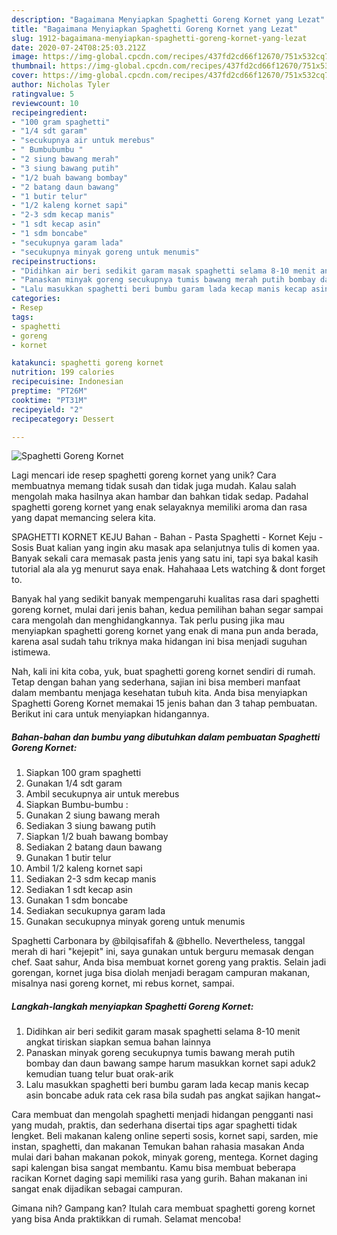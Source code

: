 ```yaml
---
description: "Bagaimana Menyiapkan Spaghetti Goreng Kornet yang Lezat"
title: "Bagaimana Menyiapkan Spaghetti Goreng Kornet yang Lezat"
slug: 1912-bagaimana-menyiapkan-spaghetti-goreng-kornet-yang-lezat
date: 2020-07-24T08:25:03.212Z
image: https://img-global.cpcdn.com/recipes/437fd2cd66f12670/751x532cq70/spaghetti-goreng-kornet-foto-resep-utama.jpg
thumbnail: https://img-global.cpcdn.com/recipes/437fd2cd66f12670/751x532cq70/spaghetti-goreng-kornet-foto-resep-utama.jpg
cover: https://img-global.cpcdn.com/recipes/437fd2cd66f12670/751x532cq70/spaghetti-goreng-kornet-foto-resep-utama.jpg
author: Nicholas Tyler
ratingvalue: 5
reviewcount: 10
recipeingredient:
- "100 gram spaghetti"
- "1/4 sdt garam"
- "secukupnya air untuk merebus"
- " Bumbubumbu "
- "2 siung bawang merah"
- "3 siung bawang putih"
- "1/2 buah bawang bombay"
- "2 batang daun bawang"
- "1 butir telur"
- "1/2 kaleng kornet sapi"
- "2-3 sdm kecap manis"
- "1 sdt kecap asin"
- "1 sdm boncabe"
- "secukupnya garam lada"
- "secukupnya minyak goreng untuk menumis"
recipeinstructions:
- "Didihkan air beri sedikit garam masak spaghetti selama 8-10 menit angkat tiriskan siapkan semua bahan lainnya"
- "Panaskan minyak goreng secukupnya tumis bawang merah putih bombay dan daun bawang sampe harum masukkan kornet sapi aduk2 kemudian tuang telur buat orak-arik"
- "Lalu masukkan spaghetti beri bumbu garam lada kecap manis kecap asin boncabe aduk rata cek rasa bila sudah pas angkat sajikan hangat~"
categories:
- Resep
tags:
- spaghetti
- goreng
- kornet

katakunci: spaghetti goreng kornet 
nutrition: 199 calories
recipecuisine: Indonesian
preptime: "PT26M"
cooktime: "PT31M"
recipeyield: "2"
recipecategory: Dessert

---
```



![Spaghetti Goreng Kornet](https://img-global.cpcdn.com/recipes/437fd2cd66f12670/751x532cq70/spaghetti-goreng-kornet-foto-resep-utama.jpg)

Lagi mencari ide resep spaghetti goreng kornet yang unik? Cara membuatnya memang tidak susah dan tidak juga mudah. Kalau salah mengolah maka hasilnya akan hambar dan bahkan tidak sedap. Padahal spaghetti goreng kornet yang enak selayaknya memiliki aroma dan rasa yang dapat memancing selera kita.

SPAGHETTI KORNET KEJU Bahan - Bahan - Pasta Spaghetti - Kornet Keju - Sosis Buat kalian yang ingin aku masak apa selanjutnya tulis di komen yaa. Banyak sekali cara memasak pasta jenis yang satu ini, tapi sya bakal kasih tutorial ala ala yg menurut saya enak. Hahahaaa Lets watching &amp; dont forget to.

Banyak hal yang sedikit banyak mempengaruhi kualitas rasa dari spaghetti goreng kornet, mulai dari jenis bahan, kedua pemilihan bahan segar sampai cara mengolah dan menghidangkannya. Tak perlu pusing jika mau menyiapkan spaghetti goreng kornet yang enak di mana pun anda berada, karena asal sudah tahu triknya maka hidangan ini bisa menjadi suguhan istimewa.


Nah, kali ini kita coba, yuk, buat spaghetti goreng kornet sendiri di rumah. Tetap dengan bahan yang sederhana, sajian ini bisa memberi manfaat dalam membantu menjaga kesehatan tubuh kita. Anda bisa menyiapkan Spaghetti Goreng Kornet memakai 15 jenis bahan dan 3 tahap pembuatan. Berikut ini cara untuk menyiapkan hidangannya.

<!--inarticleads1-->

##### Bahan-bahan dan bumbu yang dibutuhkan dalam pembuatan Spaghetti Goreng Kornet:

1. Siapkan 100 gram spaghetti
1. Gunakan 1/4 sdt garam
1. Ambil secukupnya air untuk merebus
1. Siapkan  Bumbu-bumbu :
1. Gunakan 2 siung bawang merah
1. Sediakan 3 siung bawang putih
1. Siapkan 1/2 buah bawang bombay
1. Sediakan 2 batang daun bawang
1. Gunakan 1 butir telur
1. Ambil 1/2 kaleng kornet sapi
1. Sediakan 2-3 sdm kecap manis
1. Sediakan 1 sdt kecap asin
1. Gunakan 1 sdm boncabe
1. Sediakan secukupnya garam lada
1. Gunakan secukupnya minyak goreng untuk menumis


Spaghetti Carbonara by @bilqisafifah &amp; @bhello. Nevertheless, tanggal merah di hari &#34;kejepit&#34; ini, saya gunakan untuk berguru memasak dengan chef. Saat sahur, Anda bisa membuat kornet goreng yang praktis. Selain jadi gorengan, kornet juga bisa diolah menjadi beragam campuran makanan, misalnya nasi goreng kornet, mi rebus kornet, sampai. 

<!--inarticleads2-->

##### Langkah-langkah menyiapkan Spaghetti Goreng Kornet:

1. Didihkan air beri sedikit garam masak spaghetti selama 8-10 menit angkat tiriskan siapkan semua bahan lainnya
1. Panaskan minyak goreng secukupnya tumis bawang merah putih bombay dan daun bawang sampe harum masukkan kornet sapi aduk2 kemudian tuang telur buat orak-arik
1. Lalu masukkan spaghetti beri bumbu garam lada kecap manis kecap asin boncabe aduk rata cek rasa bila sudah pas angkat sajikan hangat~


Cara membuat dan mengolah spaghetti menjadi hidangan pengganti nasi yang mudah, praktis, dan sederhana disertai tips agar spaghetti tidak lengket. Beli makanan kaleng online seperti sosis, kornet sapi, sarden, mie instan, spaghetti, dan makanan Temukan bahan rahasia masakan Anda mulai dari bahan makanan pokok, minyak goreng, mentega. Kornet daging sapi kalengan bisa sangat membantu. Kamu bisa membuat beberapa racikan Kornet daging sapi memiliki rasa yang gurih. Bahan makanan ini sangat enak dijadikan sebagai campuran. 

Gimana nih? Gampang kan? Itulah cara membuat spaghetti goreng kornet yang bisa Anda praktikkan di rumah. Selamat mencoba!
